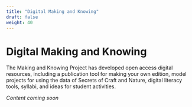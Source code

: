 ```yaml
---
title: "Digital Making and Knowing"
draft: false
weight: 40
---
```


# Digital Making and Knowing
The Making and Knowing Project has developed open access digital resources, including a publication tool for making your own edition, model projects for using the data of Secrets of Craft and Nature, digital literacy tools, syllabi, and ideas for student activities.

*Content coming soon*
